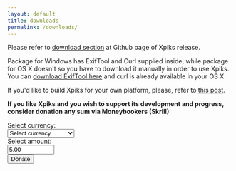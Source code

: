 ```yaml
---
layout: default
title: downloads
permalink: /downloads/
---
```


<article class="row">
<section class="small-12 large-8 columns page-content">

<p>
Please refer to <a href="https://github.com/Ribtoks/xpiks/releases/tag/v1.0-beta.1">download section</a> at Github page of Xpiks release.
</p>
<p>
Package for Windows has ExifTool and Curl supplied inside, while package for OS X doesn't so you have to download it manually in order to use Xpiks. You can <a href="http://owl.phy.queensu.ca/%7Ephil/exiftool/">download ExifTool here</a> and curl is already available in your OS X.
</p>
<p>
If you'd like to build Xpiks for your own platform, please, refer to <a href="{{site.url}}/blog/2014/building-xpiks-alone">this post</a>.
</p>
<p>
<strong>If you like Xpiks and you wish to support its development and progress, consider donation any sum via Moneybookers (Skrill)</strong>
</p>
<form action="https://www.moneybookers.com/app/payment.pl" method="post" target="_blank">
    <input type="hidden" name="pay_to_email" value="kushnirTV@gmail.com" />
    <input type="hidden" name="language" value="EN" />
    Select currency:
    <br />
    <select name="currency" size="1" style="width: 150px">
    <option />Select currency
    <option value="USD" />US dollar
    <option value="GBP" />GB pound
    <option value="EUR" />Euro
    <option value="JPY" />Yen
    <option value="CAD" />Canadian $
    <option value="AUD" />Australian $
    </select><br />
     Select amount:<br />
     <input type="text" name="amount" value="5.00" size="10" /><br />
    <input type="submit" value="Donate" />
    <input type="hidden" name="detail1_description" value="Donate to support Xpiks development" />
<input type="hidden" name="detail1_text" value="donate to support Xpiks development" />
    </form>
</section>
</article>